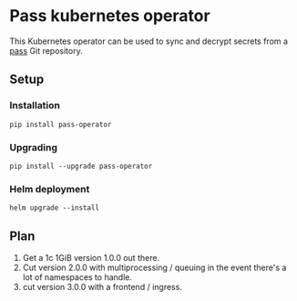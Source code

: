 # Pass kubernetes operator

This Kubernetes operator can be used to sync and decrypt secrets from a [pass](https://www.passwordstore.org/) Git repository.

## Setup

### Installation

```shell
pip install pass-operator
```

### Upgrading

```shell
pip install --upgrade pass-operator
```

### Helm deployment

```shell
helm upgrade --install
```

## Plan

1. Get a 1c 1GiB version 1.0.0 out there.
2. Cut version 2.0.0 with multiprocessing / queuing in the event there's a lot of namespaces to handle.
3. cut version 3.0.0 with a frontend / ingress.